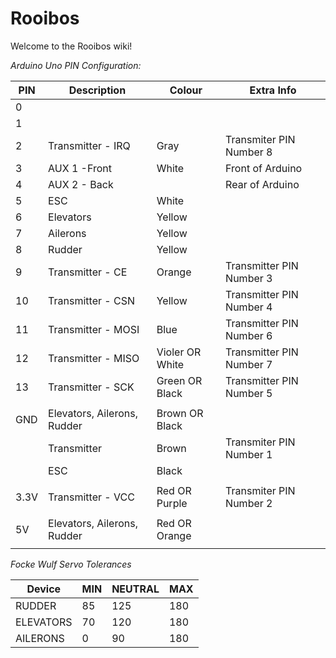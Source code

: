 # Rooibos

Welcome to the Rooibos wiki!

*Arduino Uno PIN Configuration:*

|PIN|Description|Colour|Extra Info|
|----------|----------|----------|----------|
|0||||
|1||||
|2|Transmitter - IRQ|Gray|Transmiter PIN Number 8|
|3|AUX 1 -Front|White|Front of Arduino|
|4|AUX 2 - Back||Rear of Arduino|
|5|ESC|White||
|6|Elevators|Yellow||
|7|Ailerons|Yellow||
|8|Rudder|Yellow||
|9|Transmitter - CE|Orange|Transmitter PIN Number 3|
|10|Transmitter - CSN|Yellow|Transmitter PIN Number 4|
|11|Transmitter - MOSI|Blue|Transmitter PIN Number 6|
|12|Transmitter - MISO|Violer OR White|Transmitter PIN Number 7|
|13|Transmitter - SCK|Green OR Black|Transmitter PIN Number 5|
|||||
|GND|Elevators, Ailerons, Rudder|Brown OR Black||
||Transmitter|Brown|Transmiter PIN Number 1|
||ESC|Black||
|||||
|3.3V|Transmitter - VCC|Red OR Purple|Transmiter PIN Number 2|
|||||
|5V|Elevators, Ailerons, Rudder|Red OR Orange||
|||||


*Focke Wulf Servo Tolerances*

|Device|MIN|NEUTRAL|MAX|
|--------|--------|--------|--------|
|RUDDER|85|125|180|
|ELEVATORS|70|120|180|
|AILERONS|0|90|180|
